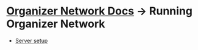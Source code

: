 # [Organizer Network Docs](../index.md) → Running Organizer Network

* [Server setup](server-setup.md)

